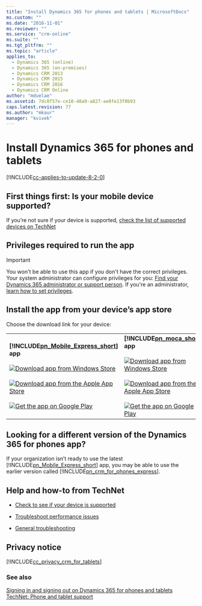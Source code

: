 ```yaml
---
title: "Install Dynamics 365 for phones and tablets | MicrosoftDocs"
ms.custom: ""
ms.date: "2016-11-01"
ms.reviewer: ""
ms.service: "crm-online"
ms.suite: ""
ms.tgt_pltfrm: ""
ms.topic: "article"
applies_to: 
  - Dynamics 365 (online)
  - Dynamics 365 (on-premises)
  - Dynamics CRM 2013
  - Dynamics CRM 2015
  - Dynamics CRM 2016
  - Dynamics CRM Online
author: "mduelae"
ms.assetid: 7dc8f57e-ce10-40a9-a827-ae0fe13f0b93
caps.latest.revision: 77
ms.author: "mkaur"
manager: "kvivek"
---
```

# Install Dynamics 365 for phones and tablets

[!INCLUDE[cc-applies-to-update-8-2-0](../../../../includes/cc_applies_to_update_8_2_0.md)]

<a name="bkmk1"></a>   

## First things first: Is your mobile device supported?  
 If you’re not sure if your device is supported, [check the list of supported devices on TechNet](https://technet.microsoft.com/library/dn531131.aspx)  
  
## Privileges required to run the app  
  
> [!IMPORTANT]
>  You won't be able to use this app if you don't have the correct privileges. Your system administrator can configure privileges for you: [Find your Dynamics 365 administrator or support person](../../../../basics/find-administrator-support.md). If you're an administrator, [learn how to set privileges](https://technet.microsoft.com/en-us/library/dn531128.aspx).  
  
<a name="bkmk2"></a>   
## Install the app from your device’s app store  
 Choose the download link for your device:  
  
|||  
|-|-|  
|**[!INCLUDE[pn_Mobile_Express_short](../../../../includes/pn-mobile-express-short.md)] app**<br /><br /> [![Download app from Windows Store](../../../media/mobile-windows-store-black.png "Download app from Windows Store")](https://go.microsoft.com/fwlink/?linkid=838618)<br /><br /> [![Download app from the Apple App Store](../../../media/mobile-istore-button.png "Download app from the Apple App Store")](http://go.microsoft.com/fwlink/p/?LinkID=519213)<br /><br /> [![Get the app on Google Play](../../../media/mobile-google-play-button.png "Get the app on Google Play")](http://go.microsoft.com/fwlink/p/?LinkID=519214)|**[!INCLUDE[pn_moca_short](../../../../includes/pn-moca-short.md)] app**<br /><br /> [![Download app from Windows Store](../../../media/mobile-windows-store-black.png "Download app from Windows Store")](https://go.microsoft.com/fwlink/?linkid=838618)<br /><br /> [![Download app from the Apple App Store](../../../media/mobile-istore-button.png "Download app from the Apple App Store")](http://go.microsoft.com/fwlink/p/?LinkID=313645)<br /><br /> [![Get the app on Google Play](../../../media/mobile-google-play-button.png "Get the app on Google Play")](http://go.microsoft.com/fwlink/p/?LinkID=392774)|  
  
## Looking for a different version of the Dynamics 365 for phones app?  
 If your organization isn’t ready to use the latest [!INCLUDE[pn_Mobile_Express_short](../../../../includes/pn-mobile-express-short.md)] app, you may be able to  use the earlier version called [!INCLUDE[pn_crm_for_phones_express](../../../../includes/pn-crm-for-phones-express.md)]. 

<a name="bkmk4"></a>   
## Help and how-to from TechNet  
  
-   [Check to see if your device is supported](https://technet.microsoft.com/library/dn531131.aspx)  
  
-   [Troubleshoot performance issues](https://technet.microsoft.com/library/dn531131.aspx)  
  
-   [General troubleshooting](https://technet.microsoft.com/library/dn660982.aspx)  
  
<a name="bkmk5"></a>   
## Privacy notice  
 [!INCLUDE[cc_privacy_crm_for_tablets](../../../../includes/cc-privacy-crm-for-tablets.md)]  
  
### See also  
 [Signing in and signing out on Dynamics 365 for phones and tablets](sign-in-out.md)   
 [TechNet: Phone and tablet support](https://technet.microsoft.com/library/dn531131.aspx)
